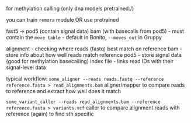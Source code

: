 for methylation calling (only dna models pretrained:/)

you can train `remora` module OR use pretrained


fast5 -> pod5 (contain signal data)
bam (with basecalls from pod5) - must contain the `move table` - default in Bonito, `--moves_out` in Gruppy



alignment - checking where reads (fastq) best match on reference
bam - store info about how well reads match reference
pod5 - store signal data (good for methylation basecalling)
index file - links read IDs with their signal-level data

typical workflow:
`some_aligner --reads reads.fastq --reference reference.fasta > read_alignments.bam`
	aligner/mapper to compare reads to reference and extract how well does it match
	
`some_variant_caller --reads read_alignments.bam --reference reference.fasta > variants.vcf`
	caller to compare alignment reads  with reference (again) to find sth specific